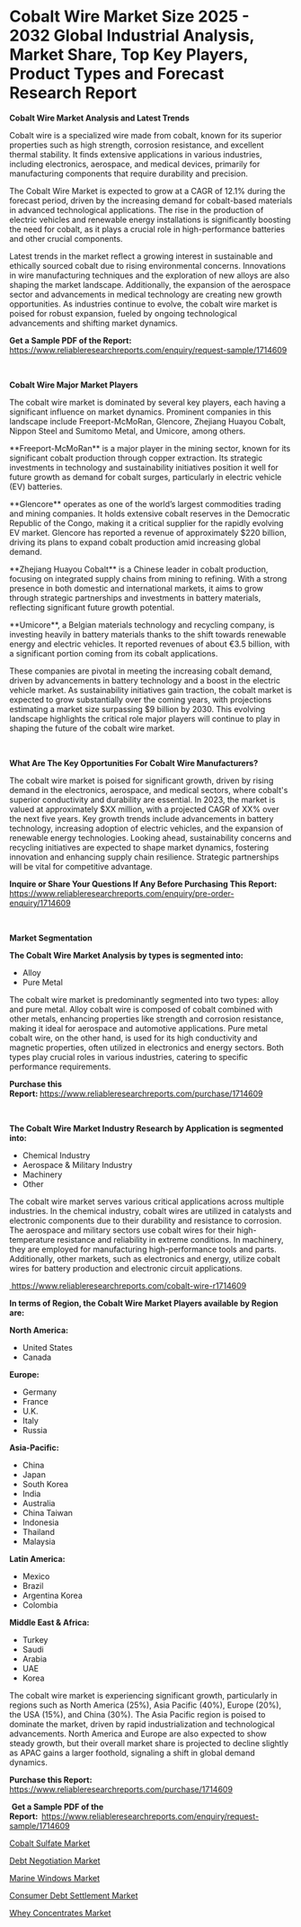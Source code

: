 <p><h1>Cobalt Wire Market Size 2025 - 2032 Global Industrial Analysis, Market Share, Top Key Players, Product Types and Forecast Research Report</h1></p><p><strong>Cobalt Wire Market Analysis and Latest Trends</strong></p>
<p><p>Cobalt wire is a specialized wire made from cobalt, known for its superior properties such as high strength, corrosion resistance, and excellent thermal stability. It finds extensive applications in various industries, including electronics, aerospace, and medical devices, primarily for manufacturing components that require durability and precision.</p><p>The Cobalt Wire Market is expected to grow at a CAGR of 12.1% during the forecast period, driven by the increasing demand for cobalt-based materials in advanced technological applications. The rise in the production of electric vehicles and renewable energy installations is significantly boosting the need for cobalt, as it plays a crucial role in high-performance batteries and other crucial components.</p><p>Latest trends in the market reflect a growing interest in sustainable and ethically sourced cobalt due to rising environmental concerns. Innovations in wire manufacturing techniques and the exploration of new alloys are also shaping the market landscape. Additionally, the expansion of the aerospace sector and advancements in medical technology are creating new growth opportunities. As industries continue to evolve, the cobalt wire market is poised for robust expansion, fueled by ongoing technological advancements and shifting market dynamics.</p></p>
<p><strong>Get a Sample PDF of the Report:&nbsp;</strong> <a href="https://www.reliableresearchreports.com/enquiry/request-sample/1714609?utm_campaign=34&utm_medium=2&utm_source=Github&utm_content=ia&utm_term=11012025&utm_id=cobalt-wire">https://www.reliableresearchreports.com/enquiry/request-sample/1714609</a></p>
<p>&nbsp;</p>
<p><strong>Cobalt Wire Major Market Players</strong></p>
<p><p>The cobalt wire market is dominated by several key players, each having a significant influence on market dynamics. Prominent companies in this landscape include Freeport-McMoRan, Glencore, Zhejiang Huayou Cobalt, Nippon Steel and Sumitomo Metal, and Umicore, among others.</p><p>**Freeport-McMoRan** is a major player in the mining sector, known for its significant cobalt production through copper extraction. Its strategic investments in technology and sustainability initiatives position it well for future growth as demand for cobalt surges, particularly in electric vehicle (EV) batteries.</p><p>**Glencore** operates as one of the world’s largest commodities trading and mining companies. It holds extensive cobalt reserves in the Democratic Republic of the Congo, making it a critical supplier for the rapidly evolving EV market. Glencore has reported a revenue of approximately $220 billion, driving its plans to expand cobalt production amid increasing global demand.</p><p>**Zhejiang Huayou Cobalt** is a Chinese leader in cobalt production, focusing on integrated supply chains from mining to refining. With a strong presence in both domestic and international markets, it aims to grow through strategic partnerships and investments in battery materials, reflecting significant future growth potential.</p><p>**Umicore**, a Belgian materials technology and recycling company, is investing heavily in battery materials thanks to the shift towards renewable energy and electric vehicles. It reported revenues of about €3.5 billion, with a significant portion coming from its cobalt applications.</p><p>These companies are pivotal in meeting the increasing cobalt demand, driven by advancements in battery technology and a boost in the electric vehicle market. As sustainability initiatives gain traction, the cobalt market is expected to grow substantially over the coming years, with projections estimating a market size surpassing $9 billion by 2030. This evolving landscape highlights the critical role major players will continue to play in shaping the future of the cobalt wire market.</p></p>
<p>&nbsp;</p>
<p><strong>What Are The Key Opportunities For Cobalt Wire Manufacturers?</strong></p>
<p><p>The cobalt wire market is poised for significant growth, driven by rising demand in the electronics, aerospace, and medical sectors, where cobalt's superior conductivity and durability are essential. In 2023, the market is valued at approximately $XX million, with a projected CAGR of XX% over the next five years. Key growth trends include advancements in battery technology, increasing adoption of electric vehicles, and the expansion of renewable energy technologies. Looking ahead, sustainability concerns and recycling initiatives are expected to shape market dynamics, fostering innovation and enhancing supply chain resilience. Strategic partnerships will be vital for competitive advantage.</p></p>
<p><strong>Inquire or Share Your Questions If Any Before Purchasing This Report:</strong> <a href="https://www.reliableresearchreports.com/enquiry/pre-order-enquiry/1714609?utm_campaign=34&utm_medium=2&utm_source=Github&utm_content=ia&utm_term=11012025&utm_id=cobalt-wire">https://www.reliableresearchreports.com/enquiry/pre-order-enquiry/1714609</a></p>
<p>&nbsp;</p>
<p><strong>Market Segmentation</strong></p>
<p><strong>The Cobalt Wire Market Analysis by types is segmented into:</strong></p>
<p><ul><li>Alloy</li><li>Pure Metal</li></ul></p>
<p><p>The cobalt wire market is predominantly segmented into two types: alloy and pure metal. Alloy cobalt wire is composed of cobalt combined with other metals, enhancing properties like strength and corrosion resistance, making it ideal for aerospace and automotive applications. Pure metal cobalt wire, on the other hand, is used for its high conductivity and magnetic properties, often utilized in electronics and energy sectors. Both types play crucial roles in various industries, catering to specific performance requirements.</p></p>
<p><strong>Purchase this Report:&nbsp;</strong><a href="https://www.reliableresearchreports.com/purchase/1714609?utm_campaign=34&utm_medium=2&utm_source=Github&utm_content=ia&utm_term=11012025&utm_id=cobalt-wire">https://www.reliableresearchreports.com/purchase/1714609</a></p>
<p>&nbsp;</p>
<p><strong>The Cobalt Wire Market Industry Research by Application is segmented into:</strong></p>
<p><ul><li>Chemical Industry</li><li>Aerospace & Military Industry</li><li>Machinery</li><li>Other</li></ul></p>
<p><p>The cobalt wire market serves various critical applications across multiple industries. In the chemical industry, cobalt wires are utilized in catalysts and electronic components due to their durability and resistance to corrosion. The aerospace and military sectors use cobalt wires for their high-temperature resistance and reliability in extreme conditions. In machinery, they are employed for manufacturing high-performance tools and parts. Additionally, other markets, such as electronics and energy, utilize cobalt wires for battery production and electronic circuit applications.</p></p>
<p><a href="https://www.reliableresearchreports.com/cobalt-wire-r1714609?utm_campaign=34&utm_medium=2&utm_source=Github&utm_content=ia&utm_term=11012025&utm_id=cobalt-wire">&nbsp;https://www.reliableresearchreports.com/cobalt-wire-r1714609</a></p>
<p><strong>In terms of Region, the Cobalt Wire Market Players available by Region are:</strong></p>
<p>
    <p> <strong> North America: </strong>
        <ul>
            <li>United States</li>
            <li>Canada</li>
        </ul>
        </p> 
    <p> <strong> Europe: </strong>
        <ul>
            <li>Germany</li>
            <li>France</li>
            <li>U.K.</li>
            <li>Italy</li>
            <li>Russia</li>
        </ul>
        </p> 
    <p> <strong> Asia-Pacific: </strong>
        <ul>
            <li>China</li>
            <li>Japan</li>
            <li>South Korea</li>
            <li>India</li>
            <li>Australia</li>
            <li>China Taiwan</li>
            <li>Indonesia</li>
            <li>Thailand</li>
            <li>Malaysia</li>
        </ul>
        </p> 
    <p> <strong> Latin America: </strong>
        <ul>
            <li>Mexico</li>
            <li>Brazil</li>
            <li>Argentina Korea</li>
            <li>Colombia</li>
        </ul>
        </p> 
    <p> <strong> Middle East & Africa: </strong>
        <ul>
            <li>Turkey</li>
            <li>Saudi</li>
            <li>Arabia</li>
            <li>UAE</li>
            <li>Korea</li>
        </ul>
    </p>
    </p>
<p><p>The cobalt wire market is experiencing significant growth, particularly in regions such as North America (25%), Asia Pacific (40%), Europe (20%), the USA (15%), and China (30%). The Asia Pacific region is poised to dominate the market, driven by rapid industrialization and technological advancements. North America and Europe are also expected to show steady growth, but their overall market share is projected to decline slightly as APAC gains a larger foothold, signaling a shift in global demand dynamics.</p></p>
<p><strong>Purchase this Report: </strong><a href="https://www.reliableresearchreports.com/purchase/1714609?utm_campaign=34&utm_medium=2&utm_source=Github&utm_content=ia&utm_term=11012025&utm_id=cobalt-wire">https://www.reliableresearchreports.com/purchase/1714609</a></p>
<p>&nbsp;<strong>Get a Sample PDF of the Report:&nbsp;&nbsp;</strong><a href="https://www.reliableresearchreports.com/enquiry/request-sample/1714609?utm_campaign=34&utm_medium=2&utm_source=Github&utm_content=ia&utm_term=11012025&utm_id=cobalt-wire">https://www.reliableresearchreports.com/enquiry/request-sample/1714609</a></p>
<p><strong></strong></p>
<p><p><a href="https://github.com/jaquelynhasenaue8/Market-Research-Report-List-1/blob/main/cobalt-sulfate-market.md?utm_campaign=34&utm_medium=2&utm_source=Github&utm_content=ia&utm_term=11012025&utm_id=cobalt-wire">Cobalt Sulfate Market</a></p><p><a href="https://github.com/HobertDavis43/Market-Research-Report-List-1/blob/main/debt-negotiation-market.md?utm_campaign=34&utm_medium=2&utm_source=Github&utm_content=ia&utm_term=11012025&utm_id=cobalt-wire">Debt Negotiation Market</a></p><p><a href="https://github.com/arvelm4nthig/Market-Research-Report-List-1/blob/main/marine-windows-market.md?utm_campaign=34&utm_medium=2&utm_source=Github&utm_content=ia&utm_term=11012025&utm_id=cobalt-wire">Marine Windows Market</a></p><p><a href="https://github.com/AshikRahman991/Market-Research-Report-List-1/blob/main/consumer-debt-settlement-market.md?utm_campaign=34&utm_medium=2&utm_source=Github&utm_content=ia&utm_term=11012025&utm_id=cobalt-wire">Consumer Debt Settlement Market</a></p><p><a href="https://github.com/AlisaRowe24/Market-Research-Report-List-1/blob/main/whey-concentrates-market.md?utm_campaign=34&utm_medium=2&utm_source=Github&utm_content=ia&utm_term=11012025&utm_id=cobalt-wire">Whey Concentrates Market</a></p></p>